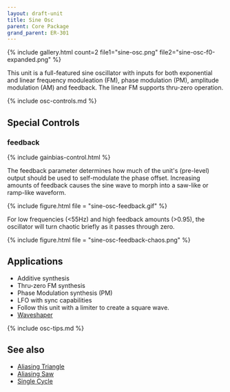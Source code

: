 ```yaml
---
layout: draft-unit
title: Sine Osc
parent: Core Package
grand_parent: ER-301
---
```



{% include gallery.html 
count=2
file1="sine-osc.png"
file2="sine-osc-f0-expanded.png"
%}

This unit is a full-featured sine oscillator with inputs for both exponential and linear frequency moduleation (FM), phase modulation (PM), amplitude modulation (AM) and feedback. The linear FM supports thru-zero operation.

{% include osc-controls.md %}

## Special Controls

### feedback
{% include gainbias-control.html %}

The feedback parameter determines how much of the unit's (pre-level) output should be used to self-modulate the phase offset.  Increasing amounts of feedback causes the sine wave to morph into a saw-like or ramp-like waveform.

{% include figure.html 
  file = "sine-osc-feedback.gif"
%}

For low frequencies (<55Hz) and high feedback amounts (>0.95), the oscillator will turn chaotic briefly as it passes through zero.

{% include figure.html 
  file = "sine-osc-feedback-chaos.png"
%}

## Applications
* Additive synthesis
* Thru-zero FM synthesis
* Phase Modulation synthesis (PM)
* LFO with sync capabilities
* Follow this unit with a limiter to create a square wave.
* [Waveshaper](https://en.wikipedia.org/wiki/Waveshaper)

{% include osc-tips.md %}

## See also

* [Aliasing Triangle](aliasing-triangle)
* [Aliasing Saw](aliasing-saw)
* [Single Cycle](single-cycle)